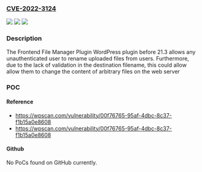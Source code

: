 ### [CVE-2022-3124](https://cve.mitre.org/cgi-bin/cvename.cgi?name=CVE-2022-3124)
![](https://img.shields.io/static/v1?label=Product&message=Frontend%20File%20Manager%20Plugin&color=blue)
![](https://img.shields.io/static/v1?label=Version&message=21.3%3C%2021.3%20&color=brighgreen)
![](https://img.shields.io/static/v1?label=Vulnerability&message=CWE-862%20Missing%20Authorization&color=brighgreen)

### Description

The Frontend File Manager Plugin WordPress plugin before 21.3 allows any unauthenticated user to rename uploaded files from users. Furthermore, due to the lack of validation in the destination filename, this could allow allow them to change the content of arbitrary files on the web server

### POC

#### Reference
- https://wpscan.com/vulnerability/00f76765-95af-4dbc-8c37-f1b15a0e8608
- https://wpscan.com/vulnerability/00f76765-95af-4dbc-8c37-f1b15a0e8608

#### Github
No PoCs found on GitHub currently.

